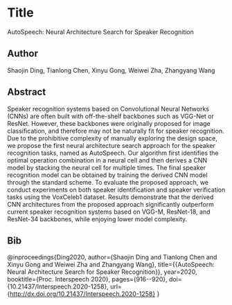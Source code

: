 # Title
AutoSpeech: Neural Architecture Search for Speaker Recognition

## Author
Shaojin Ding, Tianlong Chen, Xinyu Gong, Weiwei Zha, Zhangyang Wang

## Abstract
Speaker recognition systems based on Convolutional Neural Networks (CNNs) are often built with off-the-shelf backbones such as VGG-Net or ResNet. However, these backbones were originally proposed for image classification, and therefore may not be naturally fit for speaker recognition. Due to the prohibitive complexity of manually exploring the design space, we propose the first neural architecture search approach for the speaker recognition tasks, named as AutoSpeech. Our algorithm first identifies the optimal operation combination in a neural cell and then derives a CNN model by stacking the neural cell for multiple times. The final speaker recognition model can be obtained by training the derived CNN model through the standard scheme. To evaluate the proposed approach, we conduct experiments on both speaker identification and speaker verification tasks using the VoxCeleb1 dataset. Results demonstrate that the derived CNN architectures from the proposed approach significantly outperform current speaker recognition systems based on VGG-M, ResNet-18, and ResNet-34 backbones, while enjoying lower model complexity.

## Bib
@inproceedings{Ding2020,
  author={Shaojin Ding and Tianlong Chen and Xinyu Gong and Weiwei Zha and Zhangyang Wang},
  title={{AutoSpeech: Neural Architecture Search for Speaker Recognition}},
  year=2020,
  booktitle={Proc. Interspeech 2020},
  pages={916--920},
  doi={10.21437/Interspeech.2020-1258},
  url={http://dx.doi.org/10.21437/Interspeech.2020-1258}
}